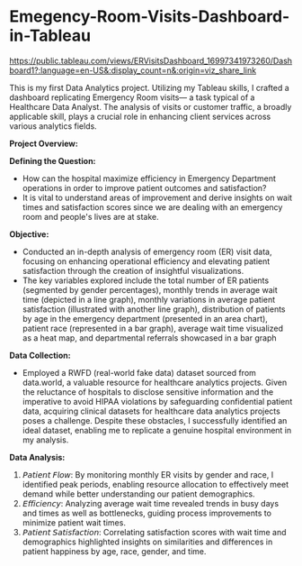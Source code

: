 # Emegency-Room-Visits-Dashboard-in-Tableau
https://public.tableau.com/views/ERVisitsDashboard_16997341973260/Dashboard1?:language=en-US&:display_count=n&:origin=viz_share_link

This is my first Data Analytics project. Utilizing my Tableau skills, I crafted a dashboard replicating Emergency Room visits— a task typical of a Healthcare Data Analyst. The analysis of visits or customer traffic, a broadly applicable skill, plays a crucial role in enhancing client services across various analytics fields.

**Project Overview:**

**Defining the Question:**
- How can the hospital maximize efficiency in Emergency Department operations in order to improve patient outcomes and satisfaction?
- It is vital to understand areas of improvement and derive insights on wait times and satisfaction scores since we are dealing with an emergency room and people's lives are at stake.

**Objective:**
- Conducted an in-depth analysis of emergency room (ER) visit data, focusing on enhancing operational efficiency and elevating patient satisfaction through the creation of insightful visualizations.
- The key variables explored include the total number of ER patients (segmented by gender percentages), monthly trends in average wait time (depicted in a line graph), monthly variations in average patient satisfaction (illustrated with another line graph), distribution of patients by age in the emergency department (presented in an area chart), patient race (represented in a bar graph), average wait time visualized as a heat map, and departmental referrals showcased in a bar graph

**Data Collection:**
- Employed a RWFD (real-world fake data) dataset sourced from data.world, a valuable resource for healthcare analytics projects. Given the reluctance of hospitals to disclose sensitive information and the imperative to avoid HIPAA violations by safeguarding confidential patient data, acquiring clinical datasets for healthcare data analytics projects poses a challenge. Despite these obstacles, I successfully identified an ideal dataset, enabling me to replicate a genuine hospital environment in my analysis.

 **Data Analysis:** 
  1. 𝘗𝘢𝘵𝘪𝘦𝘯𝘵 𝘍𝘭𝘰𝘸: By monitoring monthly ER visits by gender and race, I identified peak periods, enabling resource allocation to effectively meet demand while better understanding our patient demographics.
  2. 𝘌𝘧𝘧𝘪𝘤𝘪𝘦𝘯𝘤𝘺: Analyzing average wait time revealed trends in busy days and times as well as bottlenecks, guiding process improvements to minimize patient wait times.
  3. 𝘗𝘢𝘵𝘪𝘦𝘯𝘵 𝘚𝘢𝘵𝘪𝘴𝘧𝘢𝘤𝘵𝘪𝘰𝘯: Correlating satisfaction scores with wait time and demographics highlighted insights on similarities and differences in patient happiness by age, race, gender, and time.

